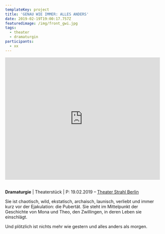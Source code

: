 ```yaml
---
templateKey: project
title: 'GENAU WIE IMMER: ALLES ANDERS'
date: 2019-02-19T19:00:17.757Z
featuredimage: /img/front_gwi.jpg
tags:
  - theater
  - dramaturgin
participants:
  - xx
---
```

<iframe width="100%" height="400" src="https://www.youtube.com/embed/516zwSFfTP0" frameborder="0" allow="accelerometer; autoplay; encrypted-media; gyroscope; picture-in-picture" allowfullscreen></iframe>

\
**Dramaturgie** | Theaterstück | P: 19.02.2019 – [Theater Strahl Berlin](https://theater-strahl.de/stuecke/genau-wie-immer-alles-anders/)

Sie ist chaotisch, wild, ekstatisch, archaisch, launisch, verliebt und immer kurz vor der Ejakulation: die Pubertät. Sie steht im Mittelpunkt der Geschichte von Mona und Theo, den Zwillingen, in deren Leben sie einschlägt. 

Und plötzlich ist nichts mehr wie gestern und alles anders als morgen.
